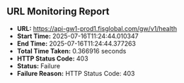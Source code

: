 ## URL Monitoring Report

- **URL:** https://api-gw1-prod1.fisglobal.com/gw/v1/health
- **Start Time:** 2025-07-16T11:24:44.010347
- **End Time:** 2025-07-16T11:24:44.377263
- **Total Time Taken:** 0.366916 seconds
- **HTTP Status Code:** 403
- **Status:** Failure
- **Failure Reason:** HTTP Status Code: 403
